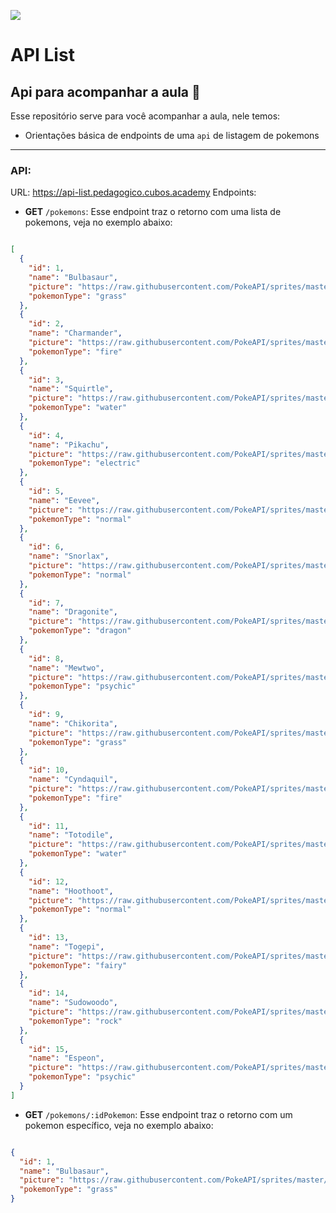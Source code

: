 ![](https://i.imgur.com/xG74tOh.png)

# API List

## Api para acompanhar a aula 🏫

Esse repositório serve para você acompanhar a aula, nele temos:
- Orientações básica de endpoints de uma `api` de listagem de pokemons

---
### API:

URL: https://api-list.pedagogico.cubos.academy
Endpoints: 

* **GET** `/pokemons`: Esse endpoint traz o retorno com uma lista de pokemons, veja no exemplo abaixo:

```json

[
  {
    "id": 1,
    "name": "Bulbasaur",
    "picture": "https://raw.githubusercontent.com/PokeAPI/sprites/master/sprites/pokemon/1.png",
    "pokemonType": "grass"
  },
  {
    "id": 2,
    "name": "Charmander",
    "picture": "https://raw.githubusercontent.com/PokeAPI/sprites/master/sprites/pokemon/4.png",
    "pokemonType": "fire"
  },
  {
    "id": 3,
    "name": "Squirtle",
    "picture": "https://raw.githubusercontent.com/PokeAPI/sprites/master/sprites/pokemon/7.png",
    "pokemonType": "water"
  },
  {
    "id": 4,
    "name": "Pikachu",
    "picture": "https://raw.githubusercontent.com/PokeAPI/sprites/master/sprites/pokemon/25.png",
    "pokemonType": "electric"
  },
  {
    "id": 5,
    "name": "Eevee",
    "picture": "https://raw.githubusercontent.com/PokeAPI/sprites/master/sprites/pokemon/133.png",
    "pokemonType": "normal"
  },
  {
    "id": 6,
    "name": "Snorlax",
    "picture": "https://raw.githubusercontent.com/PokeAPI/sprites/master/sprites/pokemon/143.png",
    "pokemonType": "normal"
  },
  {
    "id": 7,
    "name": "Dragonite",
    "picture": "https://raw.githubusercontent.com/PokeAPI/sprites/master/sprites/pokemon/149.png",
    "pokemonType": "dragon"
  },
  {
    "id": 8,
    "name": "Mewtwo",
    "picture": "https://raw.githubusercontent.com/PokeAPI/sprites/master/sprites/pokemon/150.png",
    "pokemonType": "psychic"
  },
  {
    "id": 9,
    "name": "Chikorita",
    "picture": "https://raw.githubusercontent.com/PokeAPI/sprites/master/sprites/pokemon/152.png",
    "pokemonType": "grass"
  },
  {
    "id": 10,
    "name": "Cyndaquil",
    "picture": "https://raw.githubusercontent.com/PokeAPI/sprites/master/sprites/pokemon/155.png",
    "pokemonType": "fire"
  },
  {
    "id": 11,
    "name": "Totodile",
    "picture": "https://raw.githubusercontent.com/PokeAPI/sprites/master/sprites/pokemon/158.png",
    "pokemonType": "water"
  },
  {
    "id": 12,
    "name": "Hoothoot",
    "picture": "https://raw.githubusercontent.com/PokeAPI/sprites/master/sprites/pokemon/163.png",
    "pokemonType": "normal"
  },
  {
    "id": 13,
    "name": "Togepi",
    "picture": "https://raw.githubusercontent.com/PokeAPI/sprites/master/sprites/pokemon/175.png",
    "pokemonType": "fairy"
  },
  {
    "id": 14,
    "name": "Sudowoodo",
    "picture": "https://raw.githubusercontent.com/PokeAPI/sprites/master/sprites/pokemon/185.png",
    "pokemonType": "rock"
  },
  {
    "id": 15,
    "name": "Espeon",
    "picture": "https://raw.githubusercontent.com/PokeAPI/sprites/master/sprites/pokemon/196.png",
    "pokemonType": "psychic"
  }
]
```

* **GET** `/pokemons/:idPokemon`: Esse endpoint traz o retorno com um pokemon específico, veja no exemplo abaixo:


```json

{
  "id": 1,
  "name": "Bulbasaur",
  "picture": "https://raw.githubusercontent.com/PokeAPI/sprites/master/sprites/pokemon/1.png",
  "pokemonType": "grass"
}

```




